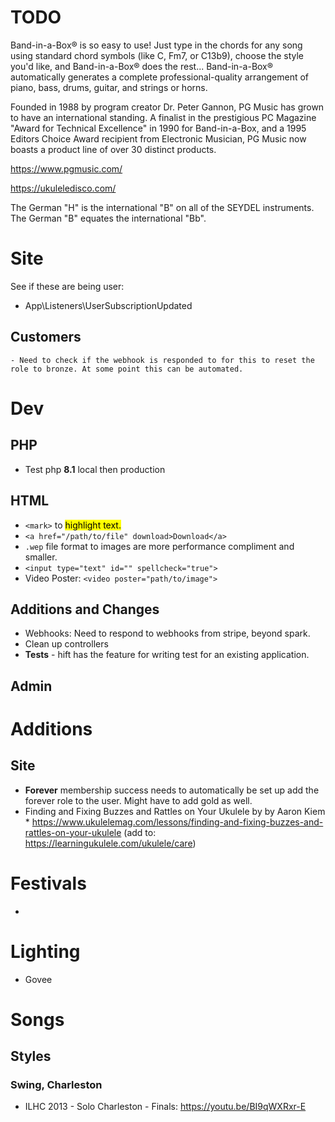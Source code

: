 # TODO

Band-in-a-Box® is so easy to use! Just type in the chords for any song using standard chord symbols (like C, Fm7, or C13b9), choose the style you'd like, and Band-in-a-Box® does the rest... Band-in-a-Box® automatically generates a complete professional-quality arrangement of piano, bass, drums, guitar, and strings or horns.

Founded in 1988 by program creator Dr. Peter Gannon, PG Music has grown to have an international standing. A finalist in the prestigious PC Magazine "Award for Technical Excellence" in 1990 for Band-in-a-Box, and a 1995 Editors Choice Award recipient from Electronic Musician, PG Music now boasts a product line of over 30 distinct products.

https://www.pgmusic.com/

https://ukuleledisco.com/

The German "H" is the international "B" on all of the SEYDEL instruments.
The German "B" equates the international "Bb".

# Site
See if these are being user:

- App\Listeners\UserSubscriptionUpdated

## Customers
    - Need to check if the webhook is responded to for this to reset the role to bronze. At some point this can be automated.

# Dev

## PHP
- Test php **8.1** local then production


## HTML
- `<mark>` to <mark>highlight text.</mark>
- `<a href="/path/to/file" download>Download</a>`
- `.wep` file format to images are more performance compliment and smaller.
- `<input type="text" id="" spellcheck="true">`
- Video Poster: `<video poster="path/to/image">`


## Additions and Changes

- Webhooks: Need to respond to webhooks from stripe, beyond spark.
- Clean up controllers
- **Tests** - hift has the feature for writing test for an existing application.

## Admin


# Additions

## Site
- **Forever** membership success needs to automatically be set up add the forever role to the user. Might have to add gold as well.
- Finding and Fixing Buzzes and Rattles on Your Ukulele by by Aaron Kiem * https://www.ukulelemag.com/lessons/finding-and-fixing-buzzes-and-rattles-on-your-ukulele (add to: https://learningukulele.com/ukulele/care)

# Festivals
-

# Lighting
- Govee


# Songs
## Styles
### Swing, Charleston
- ILHC 2013 - Solo Charleston - Finals: https://youtu.be/BI9qWXRxr-E